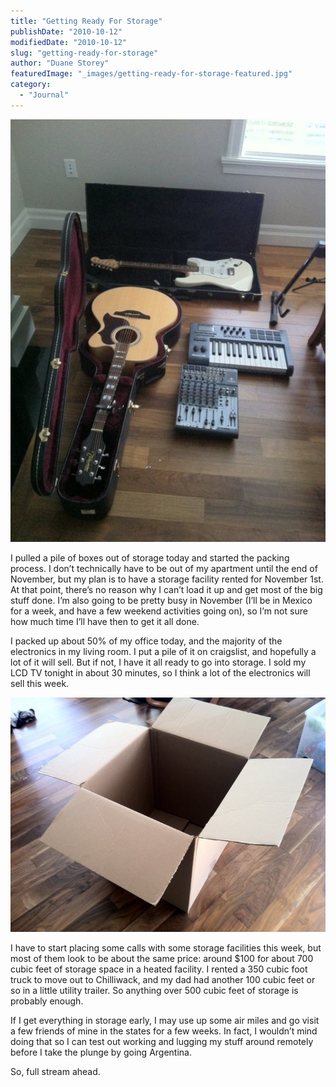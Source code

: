 ```yaml
---
title: "Getting Ready For Storage"
publishDate: "2010-10-12"
modifiedDate: "2010-10-12"
slug: "getting-ready-for-storage"
author: "Duane Storey"
featuredImage: "_images/getting-ready-for-storage-featured.jpg"
category:
  - "Journal"
---
```


 [![](_images/getting-ready-for-storage-1.jpg "44918_10150292349105637_626915636_15137446_6124805_n")](http://www.migratorynerd.com/wordpress/wp-content/uploads/2010/10/44918_10150292349105637_626915636_15137446_6124805_n.jpg)

I pulled a pile of boxes out of storage today and started the packing process. I don’t technically have to be out of my apartment until the end of November, but my plan is to have a storage facility rented for November 1st. At that point, there’s no reason why I can’t load it up and get most of the big stuff done. I’m also going to be pretty busy in November (I’ll be in Mexico for a week, and have a few weekend activities going on), so I’m not sure how much time I’ll have then to get it all done.

I packed up about 50% of my office today, and the majority of the electronics in my living room. I put a pile of it on craigslist, and hopefully a lot of it will sell. But if not, I have it all ready to go into storage. I sold my LCD TV tonight in about 30 minutes, so I think a lot of the electronics will sell this week.

[![](_images/getting-ready-for-storage-2.jpg "66257_10150292133585637_626915636_15132375_7760170_n")](http://www.migratorynerd.com/wordpress/wp-content/uploads/2010/10/66257_10150292133585637_626915636_15132375_7760170_n.jpg)

I have to start placing some calls with some storage facilities this week, but most of them look to be about the same price: around $100 for about 700 cubic feet of storage space in a heated facility. I rented a 350 cubic foot truck to move out to Chilliwack, and my dad had another 100 cubic feet or so in a little utility trailer. So anything over 500 cubic feet of storage is probably enough.

If I get everything in storage early, I may use up some air miles and go visit a few friends of mine in the states for a few weeks. In fact, I wouldn’t mind doing that so I can test out working and lugging my stuff around remotely before I take the plunge by going Argentina.

So, full stream ahead.